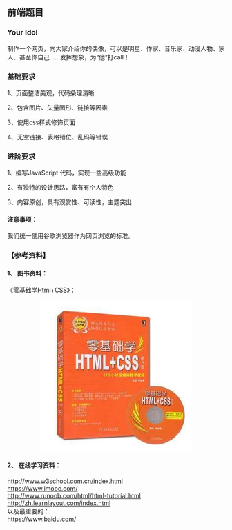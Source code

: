 ## 前端题目

### Your Idol

制作一个网页，向大家介绍你的偶像，可以是明星、作家、音乐家、动漫人物、家人、甚至你自己......发挥想象，为“他”打call！

### 基础要求

1、页面整洁美观，代码条理清晰

2、包含图片、矢量图形、链接等因素

3、使用css样式修饰页面

4、无空链接、表格错位、乱码等错误

### 进阶要求

1、编写JavaScript 代码，实现一些高级功能

2、有独特的设计思路，富有有个人特色

3、内容原创，具有观赏性、可读性，主题突出

#### 注意事项：
我们统一使用谷歌浏览器作为网页浏览的标准。
    
### 【参考资料】
#### 1、	图书资料：  
《零基础学Html+CSS》： 
<p align="center">
  <img src="https://github.com/CXCYGZF-UESTC/SME_2018/raw/master/%E5%89%8D%E7%AB%AF%20%C2%B7%20%E5%9F%BA%E7%A1%80%E9%A2%98/picture/%E5%9B%BE%E7%89%873.jpg">
</p>  
  
#### 2、	在线学习资料：  
http://www.w3school.com.cn/index.html  
https://www.imooc.com/  
http://www.runoob.com/html/html-tutorial.html  
http://zh.learnlayout.com/index.html  
以及最重要的：  
https://www.baidu.com/  

